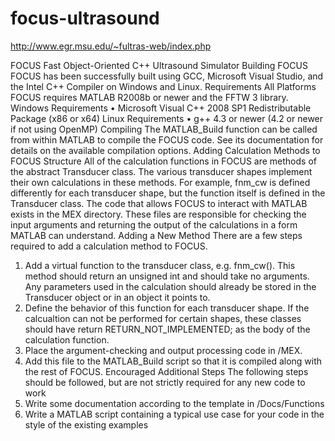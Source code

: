 # focus-ultrasound
http://www.egr.msu.edu/~fultras-web/index.php

FOCUS
Fast Object-Oriented C++ Ultrasound Simulator
Building FOCUS
FOCUS has been successfully built using GCC, Microsoft Visual Studio, and the Intel C++ Compiler on Windows and Linux.
Requirements
All Platforms
FOCUS requires MATLAB R2008b or newer and the FFTW 3 library.
Windows Requirements
•	Microsoft Visual C++ 2008 SP1 Redistributable Package (x86 or x64)
Linux Requirements
•	g++ 4.3 or newer (4.2 or newer if not using OpenMP)
Compiling
The MATLAB_Build function can be called from within MATLAB to compile the FOCUS code. See its documentation for details on the available compilation options.
Adding Calculation Methods to FOCUS
Structure
All of the calculation functions in FOCUS are methods of the abstract Transducer class. The various transducer shapes implement their own calculations in these methods. For example, fnm_cw is defined differently for each transducer shape, but the function itself is defined in the Transducer class.
The code that allows FOCUS to interact with MATLAB exists in the MEX directory. These files are responsible for checking the input arguments and returning the output of the calculations in a form MATLAB can understand.
Adding a New Method
There are a few steps required to add a calculation method to FOCUS.
1.	Add a virtual function to the transducer class, e.g. fnm_cw(). This method should return an unsigned int and should take no arguments. Any parameters used in the calculation should already be stored in the Transducer object or in an object it points to.
2.	Define the behavior of this function for each transducer shape. If the calcualtion can not be performed for certain shapes, these classes should have return RETURN_NOT_IMPLEMENTED; as the body of the calculation function.
3.	Place the argument-checking and output processing code in /MEX.
4.	Add this file to the MATLAB_Build script so that it is compiled along with the rest of FOCUS.
Encouraged Additional Steps
The following steps should be followed, but are not strictly required for any new code to work
1.	Write some documentation according to the template in /Docs/Functions
2.	Write a MATLAB script containing a typical use case for your code in the style of the existing examples
